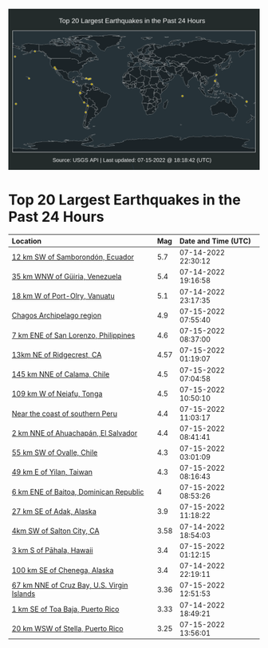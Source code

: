 ![Map](./map.png)

# Top 20 Largest Earthquakes in the Past 24 Hours

| Location | Mag | Date and Time (UTC) |
|:---|:---|:---|
| [12 km SW of Samborondón, Ecuador](https://earthquake.usgs.gov/earthquakes/eventpage/us6000i2j3) | 5.7 | 07-14-2022 22:30:12 |
| [35 km WNW of Güiria, Venezuela](https://earthquake.usgs.gov/earthquakes/eventpage/us6000i2g9) | 5.4 | 07-14-2022 19:16:58 |
| [18 km W of Port-Olry, Vanuatu](https://earthquake.usgs.gov/earthquakes/eventpage/us6000i2jn) | 5.1 | 07-14-2022 23:17:35 |
| [Chagos Archipelago region](https://earthquake.usgs.gov/earthquakes/eventpage/us6000i2lu) | 4.9 | 07-15-2022 07:55:40 |
| [7 km ENE of San Lorenzo, Philippines](https://earthquake.usgs.gov/earthquakes/eventpage/us6000i2ma) | 4.6 | 07-15-2022 08:37:00 |
| [13km NE of Ridgecrest, CA](https://earthquake.usgs.gov/earthquakes/eventpage/ci40063391) | 4.57 | 07-15-2022 01:19:07 |
| [145 km NNE of Calama, Chile](https://earthquake.usgs.gov/earthquakes/eventpage/us6000i2lk) | 4.5 | 07-15-2022 07:04:58 |
| [109 km W of Neiafu, Tonga](https://earthquake.usgs.gov/earthquakes/eventpage/us6000i2n3) | 4.5 | 07-15-2022 10:50:10 |
| [Near the coast of southern Peru](https://earthquake.usgs.gov/earthquakes/eventpage/us6000i2n6) | 4.4 | 07-15-2022 11:03:17 |
| [2 km NNE of Ahuachapán, El Salvador](https://earthquake.usgs.gov/earthquakes/eventpage/us6000i2mb) | 4.4 | 07-15-2022 08:41:41 |
| [55 km SW of Ovalle, Chile](https://earthquake.usgs.gov/earthquakes/eventpage/us6000i2kh) | 4.3 | 07-15-2022 03:01:09 |
| [49 km E of Yilan, Taiwan](https://earthquake.usgs.gov/earthquakes/eventpage/us6000i2m4) | 4.3 | 07-15-2022 08:16:43 |
| [6 km ENE of Baitoa, Dominican Republic](https://earthquake.usgs.gov/earthquakes/eventpage/us6000i2me) | 4 | 07-15-2022 08:53:26 |
| [27 km SE of Adak, Alaska](https://earthquake.usgs.gov/earthquakes/eventpage/us6000i2na) | 3.9 | 07-15-2022 11:18:22 |
| [4km SW of Salton City, CA](https://earthquake.usgs.gov/earthquakes/eventpage/ci40063127) | 3.58 | 07-14-2022 18:54:03 |
| [3 km S of Pāhala, Hawaii](https://earthquake.usgs.gov/earthquakes/eventpage/hv73075457) | 3.4 | 07-15-2022 01:12:15 |
| [100 km SE of Chenega, Alaska](https://earthquake.usgs.gov/earthquakes/eventpage/ak0228yv0b44) | 3.4 | 07-14-2022 22:19:11 |
| [67 km NNE of Cruz Bay, U.S. Virgin Islands](https://earthquake.usgs.gov/earthquakes/eventpage/pr71359633) | 3.36 | 07-15-2022 12:51:53 |
| [1 km SE of Toa Baja, Puerto Rico](https://earthquake.usgs.gov/earthquakes/eventpage/pr71359478) | 3.33 | 07-14-2022 18:49:21 |
| [20 km WSW of Stella, Puerto Rico](https://earthquake.usgs.gov/earthquakes/eventpage/pr71359643) | 3.25 | 07-15-2022 13:56:01 |

